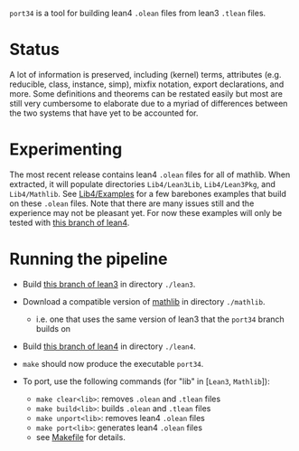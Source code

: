 `port34` is a tool for building lean4 `.olean` files from lean3 `.tlean` files.

# Status

A lot of information is preserved, including (kernel) terms, attributes (e.g. reducible, class, instance, simp), mixfix notation, export declarations, and more.
Some definitions and theorems can be restated easily
but most are still very cumbersome to elaborate due to a myriad of differences between the two systems that have yet to be accounted for.

# Experimenting

The most recent release contains lean4 `.olean` files for all of mathlib.
When extracted, it will populate directories `Lib4/Lean3Lib`, `Lib4/Lean3Pkg`, and `Lib4/Mathlib`.
See [Lib4/Examples](https://github.com/dselsam/port34/tree/master/Lib4/Examples) for a few barebones examples that build on these `.olean` files.
Note that there are many issues still and the experience may not be pleasant yet.
For now these examples will only be tested with [this branch of lean4](https://github.com/dselsam/lean4/tree/port34).

# Running the pipeline

- Build [this branch of lean3](https://github.com/dselsam/lean/tree/port34) in directory `./lean3`.

- Download a compatible version of [mathlib](https://github.com/leanprover-community/mathlib) in directory `./mathlib`.
  - i.e. one that uses the same version of lean3 that the `port34` branch builds on

- Build [this branch of lean4](https://github.com/dselsam/lean4/tree/port34) in directory `./lean4`.

- `make` should now produce the executable `port34`.

- To port, use the following commands (for "lib" in [`Lean3`, `Mathlib`]):
  - `make clear<lib>`: removes `.olean` and `.tlean` files
  - `make build<lib>`: builds `.olean` and `.tlean` files
  - `make unport<lib>`: removes lean4 `.olean` files
  - `make port<lib>`: generates lean4 `.olean` files
  - see [Makefile](https://github.com/dselsam/port34/blob/master/Makefile) for details.
